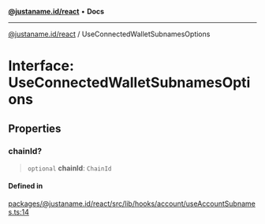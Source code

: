 [**@justaname.id/react**](../README.md) • **Docs**

***

[@justaname.id/react](../globals.md) / UseConnectedWalletSubnamesOptions

# Interface: UseConnectedWalletSubnamesOptions

## Properties

### chainId?

> `optional` **chainId**: `ChainId`

#### Defined in

[packages/@justaname.id/react/src/lib/hooks/account/useAccountSubnames.ts:14](https://github.com/JustaName-id/JustaName-sdk/blob/dc845c10af242e3ca87d95ef392516ac0bfa8b95/packages/@justaname.id/react/src/lib/hooks/account/useAccountSubnames.ts#L14)
